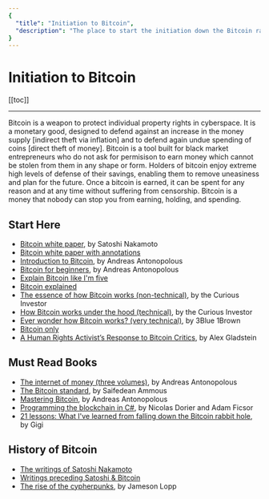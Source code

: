 ```yaml
---
{
  "title": "Initiation to Bitcoin",
  "description": "The place to start the initiation down the Bitcoin rabbit hole. Towards Liberty is an archive of knowledge about Bitcoin, Economics and Natural Law."
}
---
```


# Initiation to Bitcoin

[[toc]]

---

Bitcoin is a weapon to protect individual property rights in cyberspace.
It is a monetary good, designed to defend against an increase in the money supply [indirect theft via inflation] and to defend again undue spending of coins [direct theft of money].
Bitcoin is a tool built for black market entrepreneurs who do not ask for permisison to earn money which cannot be stolen from them in any shape or form.
Holders of bitcoin enjoy extreme high levels of defense of their savings, enabling them to remove uneasiness and plan for the future.
Once a bitcoin is earned, it can be spent for any reason and at any time without suffering from censorship.
Bitcoin is a money that nobody can stop you from earning, holding, and spending.

## Start Here

- [Bitcoin white paper](https://nakamotoinstitute.org/bitcoin), by Satoshi Nakamoto
- [Bitcoin white paper with annotations](https://fermatslibrary.com/s/bitcoin)
- [Introduction to Bitcoin](https://www.youtube.com/watch?v=l1si5ZWLgy0), by Andreas Antonopolous
- [Bitcoin for beginners](https://www.youtube.com/watch?v=UlKZ83REIkA), by Andreas Antonopolous
- [Explain Bitcoin like I'm five](https://medium.freecodecamp.org/explain-bitcoin-like-im-five-73b4257ac833)
- [Bitcoin explained](https://www.upfolio.com/ultimate-bitcoin-guide)
- [The essence of how Bitcoin works (non-technical)](https://www.youtube.com/watch?v=t5JGQXCTe3c), by the Curious Investor
- [How Bitcoin works under the hood (technical)](https://www.youtube.com/watch?v=Lx9zgZCMqXE), by the Curious Investor
- [Ever wonder how Bitcoin works? (very technical)](https://www.youtube.com/watch?v=bBC-nXj3Ng4), by 3Blue 1Brown
- [Bitcoin only](https://bitcoin-only.com/)
- [A Human Rights Activist’s Response to Bitcoin Critics](https://medium.com/@alexgladstein/a-human-rights-activists-response-to-bitcoin-critics-d50e6760ee80), by Alex Gladstein


## Must Read Books

- [The internet of money (three volumes)](https://theinternetofmoney.info/), by Andreas Antonopolous
- [The Bitcoin standard](https://thesaifhouse.wordpress.com/book/), by Saifedean Ammous
- [Mastering Bitcoin](https://github.com/bitcoinbook/bitcoinbook#mastering-bitcoin), by Andreas Antonopolous
- [Programming the blockchain in C#](https://github.com/ProgrammingBlockchain/ProgrammingBlockchain#click-here-to-read-the-book), by Nicolas Dorier and Adam Ficsor
- [21 lessons: What I've learned from falling down the Bitcoin rabbit hole](https://www.amazon.com/dp/1697526349), by Gigi


## History of Bitcoin

- [The writings of Satoshi Nakamoto](https://satoshi.nakamotoinstitute.org/)
- [Writings preceding Satoshi & Bitcoin](https://nakamotoinstitute.org/literature/)
- [The rise of the cypherpunks](https://www.coindesk.com/the-rise-of-the-cypherpunks), by Jameson Lopp
